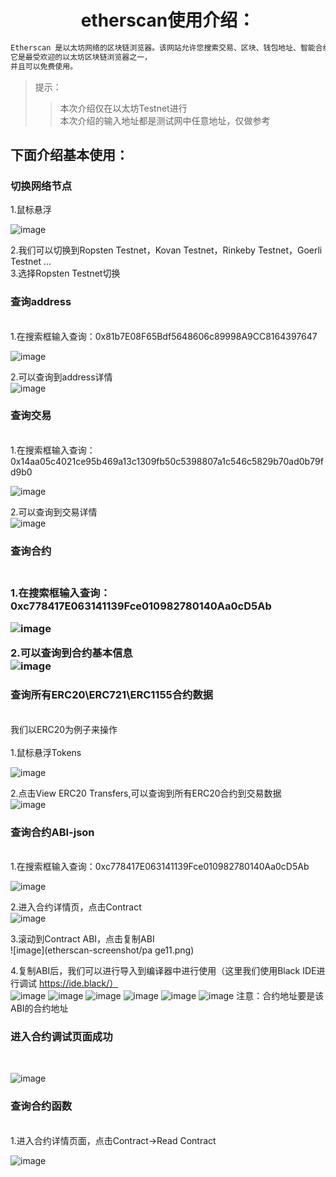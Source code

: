 <h1 style="text-align: center;">etherscan使用介绍：</h1>

```python
Etherscan 是以太坊网络的区块链浏览器。该网站允许您搜索交易、区块、钱包地址、智能合约和其他链上数据。
它是最受欢迎的以太坊区块链浏览器之一，
并且可以免费使用。
```
>提示：
>>本次介绍仅在以太坊Testnet进行</br>
>>本次介绍的输入地址都是测试网中任意地址，仅做参考

<h2>下面介绍基本使用：</h2>
<h3>切换网络节点</h3>
<div>1.鼠标悬浮</div>

![image](etherscan-screenshot/page1.png)

2.我们可以切换到Ropsten Testnet，Kovan Testnet，Rinkeby Testnet，Goerli Testnet ...</br>
3.选择Ropsten Testnet切换</br>


<h3>查询address</h3></br>
1.在搜索框输入查询：0x81b7E08F65Bdf5648606c89998A9CC8164397647</br>

![image](etherscan-screenshot/page2.png)


2.可以查询到address详情</br>
![image](etherscan-screenshot/page20.png)

<h3>查询交易</h3></br>
1.在搜索框输入查询：0x14aa05c4021ce95b469a13c1309fb50c5398807a1c546c5829b70ad0b79fd9b0

![image](etherscan-screen/page3.png)


2.可以查询到交易详情</br>
![image](etherscan-screenshot/page4.png)


<h3>查询合约<h3></br>
1.在搜索框输入查询：0xc778417E063141139Fce010982780140Aa0cD5Ab</br>

![image](etherscan-screenshot/page5.png)

2.可以查询到合约基本信息</br>
![image](etherscan-screenshot/page6.png)

<h3>查询所有ERC20\ERC721\ERC1155合约数据</h3></br>
<div>我们以ERC20为例子来操作</div></br>
1.鼠标悬浮Tokens</br>

![image](etherscan-screenshot/page7.png)


2.点击View ERC20 Transfers,可以查询到所有ERC20合约到交易数据</br>
![image](etherscan-screenshot/page8.png)



<h3>查询合约ABI-json</h3></br>
1.在搜索框输入查询：0xc778417E063141139Fce010982780140Aa0cD5Ab</br>

![image](etherscan-screenshot/page9.png)


2.进入合约详情页，点击Contract</br>
![image](etherscan-screenshot/page10.png)


3.滚动到Contract ABI，点击复制ABI</br>
![image](etherscan-screenshot/pa ge11.png)


4.复制ABI后，我们可以进行导入到编译器中进行使用（这里我们使用Black IDE进行调试 https://ide.black/）</br>
![image](etherscan-screenshot/page12.png)
![image](etherscan-screenshot/page13.png)
![image](etherscan-screenshot/page14.png)
![image](etherscan-screenshot/page15.png)
![image](etherscan-screenshot/page16.png)
![image](etherscan-screenshot/page17.png)
注意：合约地址要是该ABI的合约地址</br>


<h3>进入合约调试页面成功</h3></br>

![image](etherscan-screenshot/page18.png)


<h3>查询合约函数</h3></br>
1.进入合约详情页面，点击Contract->Read Contract</br>

![image](etherscan-screenshot/page19.png)


